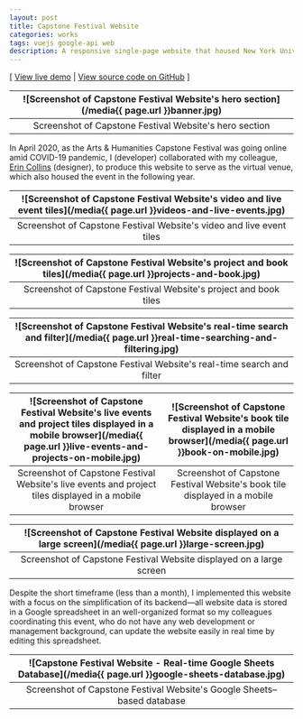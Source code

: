 ```yaml
---
layout: post
title: Capstone Festival Website
categories: works
tags: vuejs google-api web
description: A responsive single-page website that housed New York University Abu Dhabi's Arts & Humanities Capstone Festivals in 2020 and 2021.
---
```


[ [View live demo](https://jackbdu.com/capstone-fest/) \| [View source code on GitHub](https://github.com/jackbdu/capstone-fest/) ]

<!--more-->

![Screenshot of Capstone Festival Website's hero section](/media{{ page.url }}banner.jpg) |
:----------: |
Screenshot of Capstone Festival Website's hero section |

In April 2020, as the Arts & Humanities Capstone Festival was going online amid COVID-19 pandemic, I (developer) collaborated with my colleague, [Erin Collins](https://www.erinmeekhof.com/) (designer), to produce this website to serve as the virtual venue, which also housed the event in the following year.

![Screenshot of Capstone Festival Website's video and live event tiles](/media{{ page.url }}videos-and-live-events.jpg) |
:----------: |
Screenshot of Capstone Festival Website's video and live event tiles |

![Screenshot of Capstone Festival Website's project and book tiles](/media{{ page.url }}projects-and-book.jpg) |
:----------: |
Screenshot of Capstone Festival Website's project and book tiles |

![Screenshot of Capstone Festival Website's real-time search and filter](/media{{ page.url }}real-time-searching-and-filtering.jpg) |
:----------: |
Screenshot of Capstone Festival Website's real-time search and filter |

![Screenshot of Capstone Festival Website's live events and project tiles displayed in a mobile browser](/media{{ page.url }}live-events-and-projects-on-mobile.jpg) | ![Screenshot of Capstone Festival Website's book tile displayed in a mobile browser](/media{{ page.url }}book-on-mobile.jpg)
:----------: | :----------:
Screenshot of Capstone Festival Website's live events and project tiles displayed in a mobile browser | Screenshot of Capstone Festival Website's book tile displayed in a mobile browser

![Screenshot of Capstone Festival Website displayed on a large screen](/media{{ page.url }}large-screen.jpg) |
:----------: |
Screenshot of Capstone Festival Website displayed on a large screen |

Despite the short timeframe (less than a month), I implemented this website with a focus on the simplification of its backend—all website data is stored in a Google spreadsheet in an well-organized format so my colleagues coordinating this event, who do not have any web development or management background, can update the website easily in real time by editing this spreadsheet.

![Capstone Festival Website - Real-time Google Sheets Database](/media{{ page.url }}google-sheets-database.jpg) |
:----------: |
Screenshot of Capstone Festival Website's Google Sheets–based database |

